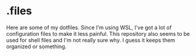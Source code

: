 # .files
Here are some of my dotfiles. Since I'm using WSL,
I've got a lot of configuration files to make it less painful.
This repository also seems to be used for shell files and I'm not really
sure why. I guess it keeps them organized or something.
